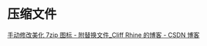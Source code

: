# 压缩文件

[手动修改美化 7zip 图标 - 附替换文件_Cliff Rhine 的博客 - CSDN 博客](https://blog.csdn.net/weixin_44423832/article/details/88712319)
